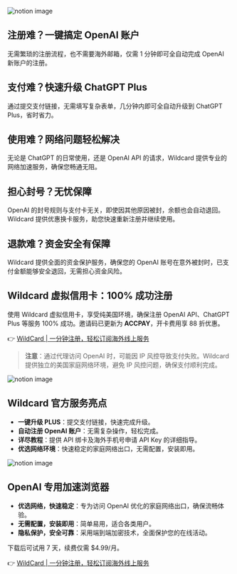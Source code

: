 ![notion image](https://www.notion.so/image/https%3A%2F%2Fprod-files-secure.s3.us-west-2.amazonaws.com%2Fc54c0aa9-9871-4080-985c-4bb0b3ac4484%2F414ddf53-0673-4f7e-82c0-78f9d5105393%2F%25E5%25BE%25AE%25E4%25BF%25A1%25E6%2588%25AA%25E5%259B%25BE_20250216171231.png?table=block&amp;id=2c73a52a-2daa-40ec-a94c-bbe939d3cd1a&amp;cache=v2)

## 注册难？一键搞定 OpenAI 账户

无需繁琐的注册流程，也不需要海外邮箱，仅需 1 分钟即可全自动完成 OpenAI 新账户的注册。

## 支付难？快速升级 ChatGPT Plus

通过提交支付链接，无需填写复杂表单，几分钟内即可全自动升级到 ChatGPT Plus，省时省力。

## 使用难？网络问题轻松解决

无论是 ChatGPT 的日常使用，还是 OpenAI API 的请求，Wildcard 提供专业的网络加速服务，确保您畅通无阻。

## 担心封号？无忧保障

OpenAI 的封号规则与支付卡无关，即使因其他原因被封，余额也会自动退回。Wildcard 提供优惠换卡服务，助您快速重新注册并继续使用。

## 退款难？资金安全有保障

Wildcard 提供全面的资金保护服务，确保您的 OpenAI 账号在意外被封时，已支付金额能够安全退回，无需担心资金风险。

## Wildcard 虚拟信用卡：100% 成功注册

使用 Wildcard 虚拟信用卡，享受纯美国环境，确保注册 OpenAI API、ChatGPT Plus 等服务 100% 成功。邀请码已更新为 **ACCPAY**，开卡费用享 88 折优惠。

👉 [WildCard | 一分钟注册，轻松订阅海外线上服务](https://bit.ly/bewildcard)

> **注意**：通过代理访问 OpenAI 时，可能因 IP 风控导致支付失败。Wildcard 提供独立的美国家庭网络环境，避免 IP 风控问题，确保支付顺利完成。

![notion image](https://www.notion.so/image/https%3A%2F%2Fprod-files-secure.s3.us-west-2.amazonaws.com%2Fc54c0aa9-9871-4080-985c-4bb0b3ac4484%2F88ea4548-3a12-4783-89c2-d514c9ce9a16%2F%25E5%25BE%25AE%25E4%25BF%25A1%25E6%2588%25AA%25E5%259B%25BE_20250216165615.png?table=block&amp;id=d919efd8-713d-4adb-aa4b-ea321875caa8&amp;cache=v2)

## Wildcard 官方服务亮点

- **一键升级 PLUS**：提交支付链接，快速完成升级。
- **自动注册 OpenAI 账户**：无需复杂操作，轻松完成。
- **详尽教程**：提供 API 绑卡及海外手机号申请 API Key 的详细指导。
- **优选网络环境**：快速稳定的家庭网络出口，无需配置，安装即用。

![notion image](https://www.notion.so/image/https%3A%2F%2Fprod-files-secure.s3.us-west-2.amazonaws.com%2Fc54c0aa9-9871-4080-985c-4bb0b3ac4484%2Ff8907f7f-7815-4a24-bf79-fe09bbf1128a%2F%25E5%25BE%25AE%25E4%25BF%25A1%25E6%2588%25AA%25E5%259B%25BE_20250216170733.png?table=block&amp;id=d52c958d-b14d-4aa9-8abe-6670c8a2bd15&amp;cache=v2)

## OpenAI 专用加速浏览器

- **优选网络，快速稳定**：专为访问 OpenAI 优化的家庭网络出口，确保流畅体验。
- **无需配置，安装即用**：简单易用，适合各类用户。
- **隐私保护，安全可靠**：采用端到端加密技术，全面保护您的在线活动。

下载后可试用 7 天，续费仅需 $4.99/月。

👉 [WildCard | 一分钟注册，轻松订阅海外线上服务](https://bit.ly/bewildcard)